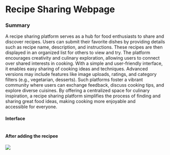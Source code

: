 <h1>
  Recipe Sharing Webpage
</h1>
<h3>
  Summary
</h3>
<p>
  A recipe sharing platform serves as a hub for food enthusiasts to share and discover recipes. Users can submit their favorite dishes by providing details such as recipe name, description, and instructions. These recipes are then displayed in an organized list for others to view and try. The platform encourages creativity and culinary exploration, allowing users to connect over shared interests in cooking. With a simple and user-friendly interface, it enables easy sharing of cooking ideas and techniques. Advanced versions may include features like image uploads, ratings, and category filters (e.g., vegetarian, desserts). Such platforms foster a vibrant community where users can exchange feedback, discuss cooking tips, and explore diverse cuisines. By offering a centralized space for culinary inspiration, a recipe sharing platform simplifies the process of finding and sharing great food ideas, making cooking more enjoyable and accessible for everyone.
</p>
<h4>
  Interface
</h4>
<img src = "">
<h4>
  After adding the recipee
</h4>
<img src  = "![output](https://github.com/user-attachments/assets/09bd67ce-4e85-400f-97e9-e7c5d60a0dd6)
">
